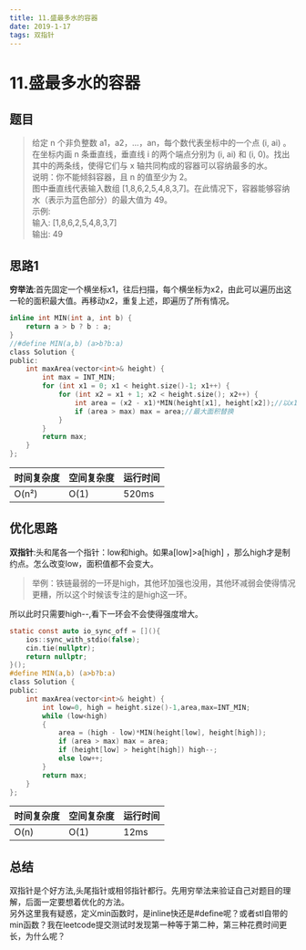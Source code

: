 ```yaml
---
title: 11.盛最多水的容器
date: 2019-1-17
tags: 双指针
---
```

# 11.盛最多水的容器
## 题目
> 给定 n 个非负整数 a1，a2，...，an，每个数代表坐标中的一个点 (i, ai) 。在坐标内画 n 条垂直线，垂直线 i 的两个端点分别为 (i, ai) 和 (i, 0)。找出其中的两条线，使得它们与 x 轴共同构成的容器可以容纳最多的水。<br>
说明：你不能倾斜容器，且 n 的值至少为 2。<br>
图中垂直线代表输入数组 [1,8,6,2,5,4,8,3,7]。在此情况下，容器能够容纳水（表示为蓝色部分）的最大值为 49。<br>
示例:<br>输入: [1,8,6,2,5,4,8,3,7]<br>输出: 49
## 思路1
**穷举法**:首先固定一个横坐标x1，往后扫描，每个横坐标为x2，由此可以遍历出这一轮的面积最大值。再移动x2，重复上述，即遍历了所有情况。

``` c
inline int MIN(int a, int b) {
	return a > b ? b : a;
}
//#define MIN(a,b) (a>b?b:a)
class Solution {
public:
	int maxArea(vector<int>& height) {
		int max = INT_MIN;
		for (int x1 = 0; x1 < height.size()-1; x1++) {
			for (int x2 = x1 + 1; x2 < height.size(); x2++) {
				int area = (x2 - x1)*MIN(height[x1], height[x2]);//以x1开头的面积
				if (area > max) max = area;//最大面积替换
			}
		}
		return max;
	}
};
```

|时间复杂度| 空间复杂度|运行时间|
| ------ | ------ | ------ |
|O(n²)|O(1)|520ms

## 优化思路
**双指针**:头和尾各一个指针：low和high。如果a[low]>a[high] ，那么high才是制约点。怎么改变low，面积值都不会变大。
>举例：铁链最弱的一环是high，其他环加强也没用，其他环减弱会使得情况更糟，所以这个时候该专注的是high这一环。

所以此时只需要high--,看下一环会不会使得强度增大。

```c
static const auto io_sync_off = [](){
    ios::sync_with_stdio(false);
    cin.tie(nullptr);
    return nullptr;
}();
#define MIN(a,b) (a>b?b:a)
class Solution {
public:
	int maxArea(vector<int>& height) {
		int low=0, high = height.size()-1,area,max=INT_MIN;
		while (low<high)
		{
			area = (high - low)*MIN(height[low], height[high]);
			if (area > max) max = area;
			if (height[low] > height[high]) high--;
			else low++;
		}
		return max;
	}
};

```
|时间复杂度| 空间复杂度|运行时间|
| ------ | ------ | ------ |
|O(n)|O(1)|12ms
## 总结
双指针是个好方法,头尾指针或相邻指针都行。先用穷举法来验证自己对题目的理解，后面一定要想着优化的方法。<br>
另外这里我有疑惑，定义min函数时，是inline快还是#define呢？或者stl自带的min函数？我在leetcode提交测试时发现第一种等于第二种，第三种花费时间更长，为什么呢？